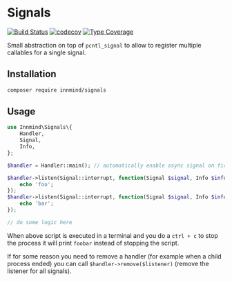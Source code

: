# Signals

[![Build Status](https://github.com/innmind/signals/workflows/CI/badge.svg?branch=master)](https://github.com/innmind/signals/actions?query=workflow%3ACI)
[![codecov](https://codecov.io/gh/innmind/signals/branch/develop/graph/badge.svg)](https://codecov.io/gh/innmind/signals)
[![Type Coverage](https://shepherd.dev/github/innmind/signals/coverage.svg)](https://shepherd.dev/github/innmind/signals)

Small abstraction on top of `pcntl_signal` to allow to register multiple callables for a single signal.

## Installation

```sh
composer require innmind/signals
```

## Usage

```php
use Innmind\Signals\{
    Handler,
    Signal,
    Info,
};

$handler = Handler::main(); // automatically enable async signal on first `->listen()` call

$handler->listen(Signal::interrupt, function(Signal $signal, Info $info): void {
    echo 'foo';
});
$handler->listen(Signal::interrupt, function(Signal $signal, Info $info): void {
    echo 'bar';
});

// do some logic here
```

When above script is executed in a terminal and you do a `ctrl + c` to stop the process it will print `foobar` instead of stopping the script.

If for some reason you need to remove a handler (for example when a child process ended) you can call `$handler->remove($listener)` (remove the listener for all signals).
